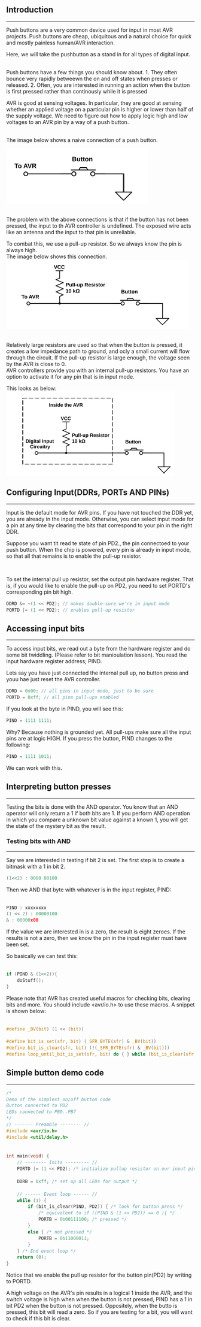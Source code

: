 ## Introduction
---
Push buttons are a very common device used for input in most AVR projects. Push buttons are cheap, ubiquitous and a natural choice for quick and mostly painless human/AVR interaction.

Here, we will take the pushbutton as a stand in for all types of digital input. 

<br>
Push buttons have a few things you should know about. 
1. They often bounce very rapidly betweewn the on and off states when presses or released.
2. Often, you are interested in running an action when the button is first pressed rather than continously while it is pressed

AVR is good at sensing voltages. In particular, they are good at sensing whether an applied voltage on a particular pin is higher or lower than half of the supply voltage. We need to figure out how to apply logic high and low voltages to an AVR pin by a way of a push button. 

<br>
The image below shows a naive connection of a push button. <br>

![Naive-connection](./images/naive_button.png)

<br>
The problem with the above connections is that if the button has not been pressed, the input to th AVR controller is undefined. The exposed wire acts like an antenna and the input to that pin is unreliable.

To combat this, we use a pull-up resistor. So we always know the pin is always high.
 <br>
 The image below shows this connection.
![pull-up resistor](./images/pull-up.png)

<br>
Relatively large resistors are used so that when the button is pressed, it creates a low impedance path to ground, and ocly a small current will flow through the circuit. If the pull-up resistor is large enough, the voltage seen by the AVR is close to 0.

<br>
AVR controllers provide you with an internal pull-up resistors. You have an option to activate it for any pin that is in input mode. 

This looks as below: <br>
![internal-pull-up](./images/internal-pull-up.png)
<br>

## Configuring Input(DDRs, PORTs AND PINs)
---
Input is the default mode for AVR pins. If you have not touched the DDR yet, you are already in the input mode. Otherwise, you can select input mode for a pin at any time by clearing the bits that correspond to your pin in the right DDR.

Suppose you want tit read te state of pin PD2., the pin connectoed to your push button. When the chip is powered, every pin is already in input mode, so that all that remains is to enable the pull-up resistor.

<br>

To set the internal pull up resistor, set the output pin hardware register. That is, if you would like to enable the pull-up on PD2, you need to set PORTD's corresponding pin bit high.

```c
DDRD &= ~(1 << PD2); // makes double-sure we're in input mode
PORTD |= (1 << PD2); // enables pull-up resistor
```

## Accessing input bits
---
To access input bits, we read out a byte from the hardware register and do some bit twiddling. (Please refer to bit manioulation lesson).
You read the input hardware register address; PIND.

Lets say you have just connected the internal pull up, no button press and youu hae just reset the AVR controller. 

```c
DDRD = 0x00; // all pins in input mode, just to be sure
PORTD = 0xff; // all pins pull-ups enabled
```

If you look at the byte in PIND, you will see this:

```c
PIND = 1111 1111;
```

Why? Because nothing is grounded yet. All pull-ups make sure all the input pins are at logic HIGH. 
If you press the button, PIND changes to the following:

```c
PIND = 1111 1011;

```

We can work with this.

## Interpreting button presses
---
Testing the bits is done with the AND operator. You know that an AND operator will only return a 1 if both bits are 1. If you perform AND operation in which you compare a unknown bit value against a known 1, you will get the state of the mystery bit as the result. 

### Testing bits with AND
---
Say we are interested in testing if bit 2 is set. The first step is to create a bitmask with a 1 in bit 2. 

```c
(1<<2) : 0000 00100

```
Then we AND that byte with whatever is in the input register, PIND:
```c

PIND : xxxxxxxx
(1 << 2) : 00000100
& : 00000x00

```
If the value we are interested in is a zero, the result is eight zeroes. If the results is not a zero, then we know the pin in the input register must have been set. 

So basically we can test this:

```c

if (PIND & (1<<2)){
    doStuff();
}

```

Please note that AVR has created useful macros for checking bits, clearing bits and more. You should include <avr/io.h> to use these macros. A snippet is shown below:

```c

#define _BV(bit) (1 << (bit))

#define bit_is_set(sfr, bit) (_SFR_BYTE(sfr) & _BV(bit))
#define bit_is_clear(sfr, bit) (!(_SFR_BYTE(sfr) & _BV(bit)))
#define loop_until_bit_is_set(sfr, bit) do { } while (bit_is_clear(sfr, bit))

```

## Simple button demo code
---

```c
/*
Demo of the simplest on/off button code
Button connected to PD2
LEDs connected to PB0..PB7
*/
// ------- Preamble -------- //
#include <avr/io.h>
#include <util/delay.h>


int main(void) {
    // -------- Inits --------- //
    PORTD |= (1 << PD2); /* initialize pullup resistor on our input pin */

    DDRB = 0xff; /* set up all LEDs for output */

    // ------ Event loop ------ //
    while (1) {
        if (bit_is_clear(PIND, PD2)) { /* look for button press */
            /* equivalent to if ((PIND & (1 << PD2)) == 0 ){ */
            PORTB = 0b00111100; /* pressed */
        }
        else { /* not pressed */
            PORTB = 0b11000011;
        }
    } /* End event loop */
    return (0);
}

```

Notice that we enable the pull up resistor for the button pin(PD2) by writing to PORTD.

A high voltage on the AVR's pin results in a logical 1 inside the AVR, and the switch voltage is high when when the button is not pressed, PIND has a 1 in bit PD2 when the button is not pressed. Oppositely, when the butto is pressed, this bit will read a zero. So if you are testing for a bit, you will want to check if this bit is clear.

